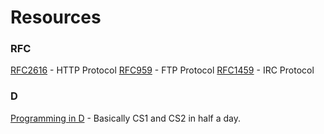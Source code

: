 Resources
=========

### RFC
[RFC2616](http://www.ietf.org/rfc/rfc2616.txt) - HTTP Protocol
[RFC959](http://www.ietf.org/rfc/rfc0959.txt) - FTP Protocol
[RFC1459](http://www.ietf.org/rfc/rfc1459.txt) - IRC Protocol

### D
[Programming in D](http://ddili.org/ders/d.en/) - Basically CS1 and CS2 in half a day. 

